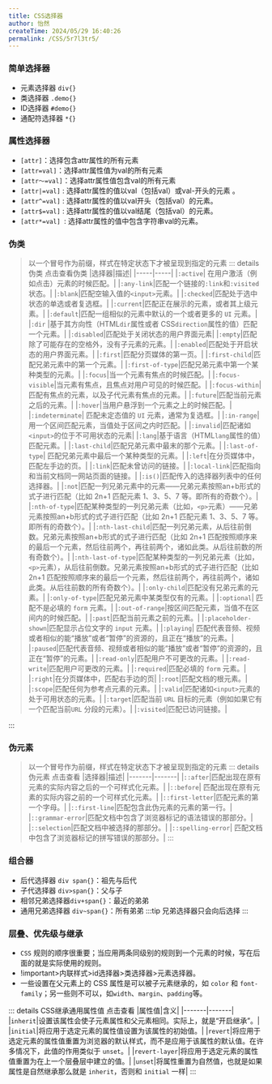 ```yaml
---
title: CSS选择器
author: 怡然
createTime: 2024/05/29 16:40:26
permalink: /CSS/5r7l3tr5/
---
```

### 简单选择器
 - 元素选择器  `div{}`
 - 类选择器 `.demo{}`
 - ID选择器 `#demo{}`
 - 通配符选择器 `*{}`
### 属性选择器
 - `[attr]`：选择包含attr属性的所有元素
 - `[attr=val]`：选择attr属性值为val的所有元素
 - `[attr～=val]`：选择attr属性值包含val的所有元素
 - `[attr|=val]` : 选择attr属性的值以val（包括val）或val-开头的元素 。
- `[attr^=val]` : 选择attr属性的值以val开头（包括val）的元素。
- `[attr$=val]` : 选择attr属性的值以val结尾（包括val）的元素。
- `[attr*=val] `: 选择attr属性的值中包含字符串val的元素。
### 伪类
> 以一个冒号作为前缀，样式在特定状态下才被呈现到指定的元素
::: details  伪类 点击查看伪类
|选择器|描述|
|-----|-----|
|`:active`|	在用户激活（例如点击）元素的时候匹配。|
|`:any-link`|匹配一个链接的`:link`和`:visited`状态。|
|`:blank`|匹配空输入值的`<input>`元素。|
|`:checked`|匹配处于选中状态的单选或者复选框。|
|`:current`|匹配正在展示的元素，或者其上级元素。|
|`:default`|匹配一组相似的元素中默认的一个或者更多的 `UI` 元素。|
|`:dir`  |基于其方向性（HTML`dir`属性或者 CSS`direction`属性的值）匹配一个元素。|
|`:disabled`|匹配处于关闭状态的用户界面元素|
|`:empty`|匹配除了可能存在的空格外，没有子元素的元素。|
|`:enabled`|匹配处于开启状态的用户界面元素。|
|`:first`|匹配分页媒体的第一页。|
|`:first-child`|匹配兄弟元素中的第一个元素。|
|`:first-of-type`|匹配兄弟元素中第一个某种类型的元素。|
|`:focus`|当一个元素有焦点的时候匹配。|
|`:focus-visible`|当元素有焦点，且焦点对用户可见的时候匹配。|
|`:focus-within`|匹配有焦点的元素，以及子代元素有焦点的元素。|
|`:future`|匹配当前元素之后的元素。|
|`:hover`|当用户悬浮到一个元素之上的时候匹配。|
|`:indeterminate`|	匹配未定态值的 `UI` 元素，通常为复选框。|
|`:in-range`|用一个区间匹配元素，当值处于区间之内时匹配。|
|`:invalid`|匹配诸如`<input>`的位于不可用状态的元素|
|`:lang`|基于语言（HTML`lang`属性的值）匹配元素。|
|`:last-child`|匹配兄弟元素中最末的那个元素。|
|`:last-of-type`|	匹配兄弟元素中最后一个某种类型的元素。|
|`:left`|在分页媒体中，匹配左手边的页。|
|`:link`|匹配未曾访问的链接。|
|`:local-link`|匹配指向和当前文档同一网站页面的链接。|
|`:is()`|匹配传入的选择器列表中的任何选择器。|
|`:not`|匹配一列兄弟元素中的元素——兄弟元素按照an+b形式的式子进行匹配（比如 2n+1 匹配元素 1、3、5、7 等。即所有的奇数个）。|
|`:nth-of-type`|匹配某种类型的一列兄弟元素（比如，`<p>`元素）——兄弟元素按照an+b形式的式子进行匹配（比如 2n+1 匹配元素 1、3、5、7 等。即所有的奇数个）。|
|`:nth-last-child`|匹配一列兄弟元素，从后往前倒数。兄弟元素按照an+b形式的式子进行匹配（比如 2n+1 匹配按照顺序来的最后一个元素，然后往前两个，再往前两个，诸如此类。从后往前数的所有奇数个）。|
|`:nth-last-of-type`|匹配某种类型的一列兄弟元素（比如，`<p>`元素），从后往前倒数。兄弟元素按照an+b形式的式子进行匹配（比如 2n+1 匹配按照顺序来的最后一个元素，然后往前两个，再往前两个，诸如此类。从后往前数的所有奇数个）。|
|`:only-child`|匹配没有兄弟元素的元素。|
|`:only-of-type`|匹配兄弟元素中某类型仅有的元素。|
|`:optional`|	匹配不是必填的 `form` 元素。|
|`:out-of-range`|按区间匹配元素，当值不在区间内的时候匹配。|
|`:past`|匹配当前元素之前的元素。|
|`:placeholder-shown`|匹配显示占位文字的 `input` 元素。|
|`:playing`|	匹配代表音频、视频或者相似的能“播放”或者“暂停”的资源的，且正在“播放”的元素。|
|`:paused`|匹配代表音频、视频或者相似的能“播放”或者“暂停”的资源的，且正在“暂停”的元素。|
|`:read-only`|匹配用户不可更改的元素。|
|`:read-write`|匹配用户可更改的元素。|
|`:required`|匹配必填的 `form` 元素。|
|`:right`|在分页媒体中，匹配右手边的页|
|`:root`|匹配文档的根元素。|
|`:scope`|匹配任何为参考点元素的元素。|
|`:valid`|匹配诸如`<input>`元素的处于可用状态的元素。|
|`:target`|匹配当前 `URL` 目标的元素（例如如果它有一个匹配当前`URL` 分段的元素）。|
|`:visited`|匹配已访问链接。|


:::
### 伪元素
> 以一个冒号作为前缀，样式在特定状态下才被呈现到指定的元素
::: details  伪元素 点击查看
|选择器|描述|
|-------|-------|
|`::after`|匹配出现在原有元素的实际内容之后的一个可样式化元素。|
|`::before`|	匹配出现在原有元素的实际内容之前的一个可样式化元素。|
|`::first-letter`|匹配元素的第一个字母。|
|`::first-line`|匹配包含此伪元素的元素的第一行。|
|`::grammar-error`|匹配文档中包含了浏览器标记的语法错误的那部分。|
|`::selection`|匹配文档中被选择的那部分。|
|`::spelling-error`|	匹配文档中包含了浏览器标记的拼写错误的那部分。|
:::
### 组合器
 -  后代选择器  `div span{}`：祖先与后代
 -  子代选择器 `div>span{}`：父与子
 -  相邻兄弟选择器`div+span{}`：最近的弟弟
 -  通用兄弟选择器 `div~span{}`：所有弟弟
:::tip
兄弟选择器只会向后选择
:::

### 层叠、优先级与继承
- `CSS` 规则的顺序很重要；当应用两条同级别的规则到一个元素的时候，写在后面的就是实际使用的规则。
- !important>内联样式>id选择器>类选择器>元素选择器。
- 一些设置在父元素上的 CSS 属性是可以被子元素继承的，如 `color` 和 `font-family`；另一些则不可以，如`width`、`margin`、`padding`等。

::: details  CSS继承通用属性值 点击查看
|属性值|含义|
|-------|-------|
|`inherit`|设置该属性会使子元素属性和父元素相同。实际上，就是“开启继承”。|
|`initial`|将应用于选定元素的属性值设置为该属性的初始值。|
|`revert`|将应用于选定元素的属性值重置为浏览器的默认样式，而不是应用于该属性的默认值。在许多情况下，此值的作用类似于 `unset`。|
|`revert-layer`|将应用于选定元素的属性值重置为在上一个层叠层中建立的值。|
|`unset`|将属性重置为自然值，也就是如果属性是自然继承那么就是 `inherit`，否则和 `initial` 一样|
:::